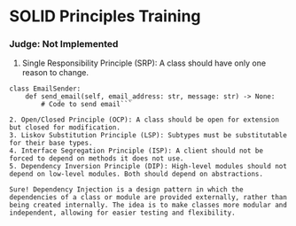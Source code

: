 # SOLID Principles Training
### Judge: Not Implemented

1. Single Responsibility Principle (SRP): A class should have only one reason to change.
```# Example
class EmailSender:
    def send_email(self, email_address: str, message: str) -> None:
        # Code to send email```

2. Open/Closed Principle (OCP): A class should be open for extension but closed for modification.
3. Liskov Substitution Principle (LSP): Subtypes must be substitutable for their base types.
4. Interface Segregation Principle (ISP): A client should not be forced to depend on methods it does not use.
5. Dependency Inversion Principle (DIP): High-level modules should not depend on low-level modules. Both should depend on abstractions.

Sure! Dependency Injection is a design pattern in which the dependencies of a class or module are provided externally, rather than being created internally. The idea is to make classes more modular and independent, allowing for easier testing and flexibility.